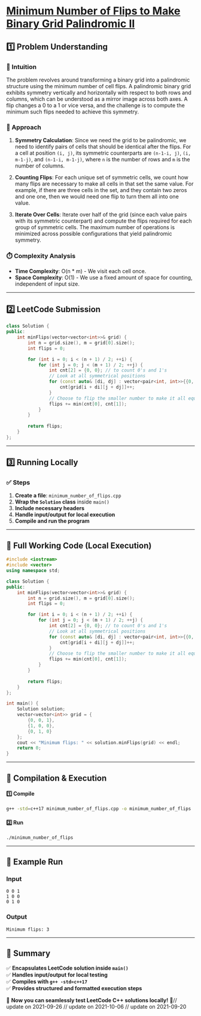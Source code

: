 # **[Minimum Number of Flips to Make Binary Grid Palindromic II](https://leetcode.com/problems/minimum-number-of-flips-to-make-binary-grid-palindromic-ii/description/)**  

## **1️⃣ Problem Understanding**  
### **📌 Intuition**  
The problem revolves around transforming a binary grid into a palindromic structure using the minimum number of cell flips. A palindromic binary grid exhibits symmetry vertically and horizontally with respect to both rows and columns, which can be understood as a mirror image across both axes. A flip changes a 0 to a 1 or vice versa, and the challenge is to compute the minimum such flips needed to achieve this symmetry.

### **🚀 Approach**  
1. **Symmetry Calculation**: Since we need the grid to be palindromic, we need to identify pairs of cells that should be identical after the flips. For a cell at position `(i, j)`, its symmetric counterparts are `(n-1-i, j)`, `(i, m-1-j)`, and `(n-1-i, m-1-j)`, where `n` is the number of rows and `m` is the number of columns.
  
2. **Counting Flips**: For each unique set of symmetric cells, we count how many flips are necessary to make all cells in that set the same value. For example, if there are three cells in the set, and they contain two zeros and one one, then we would need one flip to turn them all into one value.

3. **Iterate Over Cells**: Iterate over half of the grid (since each value pairs with its symmetric counterpart) and compute the flips required for each group of symmetric cells. The maximum number of operations is minimized across possible configurations that yield palindromic symmetry.

### **⏱️ Complexity Analysis**  
- **Time Complexity**: O(n * m) - We visit each cell once.
- **Space Complexity**: O(1) - We use a fixed amount of space for counting, independent of input size.

---  

## **2️⃣ LeetCode Submission**  
```cpp
class Solution {
public:
    int minFlips(vector<vector<int>>& grid) {
        int n = grid.size(), m = grid[0].size();
        int flips = 0;

        for (int i = 0; i < (n + 1) / 2; ++i) {
            for (int j = 0; j < (m + 1) / 2; ++j) {
                int cnt[2] = {0, 0}; // to count 0's and 1's
                // Look at all symmetrical positions
                for (const auto& [di, dj] : vector<pair<int, int>>{{0, 0}, {n - 1 - 2 * i, 0}, {0, m - 1 - 2 * j}, {n - 1 - 2 * i, m - 1 - 2 * j}}) {
                    cnt[grid[i + di][j + dj]]++;
                }
                // Choose to flip the smaller number to make it all equal
                flips += min(cnt[0], cnt[1]);
            }
        }
        
        return flips;
    }
};  
```  

---  

## **3️⃣ Running Locally**  
### **✅ Steps**  
1. **Create a file**: `minimum_number_of_flips.cpp`  
2. **Wrap the `Solution` class** inside `main()`  
3. **Include necessary headers**  
4. **Handle input/output for local execution**  
5. **Compile and run the program**  

---  

## **📝 Full Working Code (Local Execution)**  
```cpp
#include <iostream>
#include <vector>
using namespace std;

class Solution {
public:
    int minFlips(vector<vector<int>>& grid) {
        int n = grid.size(), m = grid[0].size();
        int flips = 0;

        for (int i = 0; i < (n + 1) / 2; ++i) {
            for (int j = 0; j < (m + 1) / 2; ++j) {
                int cnt[2] = {0, 0}; // to count 0's and 1's
                // Look at all symmetrical positions
                for (const auto& [di, dj] : vector<pair<int, int>>{{0, 0}, {n - 1 - 2 * i, 0}, {0, m - 1 - 2 * j}, {n - 1 - 2 * i, m - 1 - 2 * j}}) {
                    cnt[grid[i + di][j + dj]]++;
                }
                // Choose to flip the smaller number to make it all equal
                flips += min(cnt[0], cnt[1]);
            }
        }
        
        return flips;
    }
};

int main() {
    Solution solution;
    vector<vector<int>> grid = {
        {0, 0, 1},
        {1, 0, 0},
        {0, 1, 0}
    };
    cout << "Minimum flips: " << solution.minFlips(grid) << endl;
    return 0;
}
```  

---  

## **🔧 Compilation & Execution**  
#### **1️⃣ Compile**  
```bash
g++ -std=c++17 minimum_number_of_flips.cpp -o minimum_number_of_flips
```  

#### **2️⃣ Run**  
```bash
./minimum_number_of_flips
```  

---  

## **🎯 Example Run**  
### **Input**  
```
0 0 1
1 0 0
0 1 0
```  
### **Output**  
```
Minimum flips: 3
```  

---  

## **📌 Summary**  
✅ **Encapsulates LeetCode solution inside `main()`**  
✅ **Handles input/output for local testing**  
✅ **Compiles with `g++ -std=c++17`**  
✅ **Provides structured and formatted execution steps**  

🚀 **Now you can seamlessly test LeetCode C++ solutions locally!** 🚀// update on 2021-09-26
// update on 2021-10-06
// update on 2021-09-20
